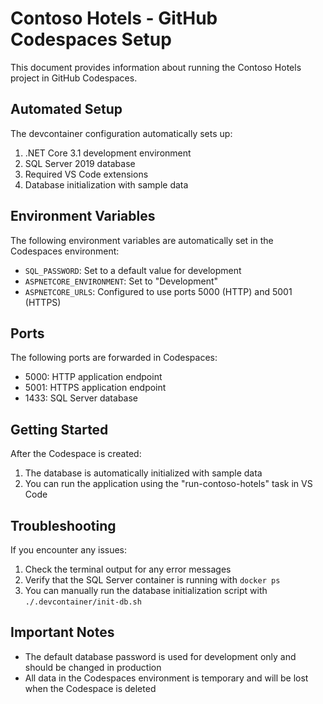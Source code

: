 # Contoso Hotels - GitHub Codespaces Setup

This document provides information about running the Contoso Hotels project in GitHub Codespaces.

## Automated Setup

The devcontainer configuration automatically sets up:

1. .NET Core 3.1 development environment
2. SQL Server 2019 database
3. Required VS Code extensions
4. Database initialization with sample data

## Environment Variables

The following environment variables are automatically set in the Codespaces environment:

- `SQL_PASSWORD`: Set to a default value for development
- `ASPNETCORE_ENVIRONMENT`: Set to "Development"
- `ASPNETCORE_URLS`: Configured to use ports 5000 (HTTP) and 5001 (HTTPS)

## Ports

The following ports are forwarded in Codespaces:

- 5000: HTTP application endpoint
- 5001: HTTPS application endpoint
- 1433: SQL Server database

## Getting Started

After the Codespace is created:

1. The database is automatically initialized with sample data
2. You can run the application using the "run-contoso-hotels" task in VS Code

## Troubleshooting

If you encounter any issues:

1. Check the terminal output for any error messages
2. Verify that the SQL Server container is running with `docker ps`
3. You can manually run the database initialization script with `./.devcontainer/init-db.sh`

## Important Notes

- The default database password is used for development only and should be changed in production
- All data in the Codespaces environment is temporary and will be lost when the Codespace is deleted
